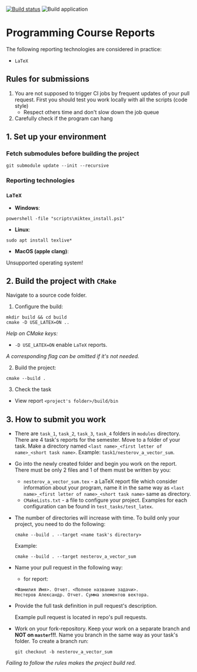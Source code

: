 [![Build status](https://ci.appveyor.com/api/projects/status/bkvosb8egyybjm0g/branch/master?svg=true)](https://ci.appveyor.com/project/allnes/par-pro-2023-reports/branch/master)
![Build application](https://github.com/allnes/par_pro_2023_reports/workflows/Build%20application/badge.svg?branch=master)

# Programming Course Reports

The following reporting technologies are considered in practice:
  * `LaTeX`

## Rules for submissions
1. You are not supposed to trigger CI jobs by frequent updates of your pull request. First you should test you work locally with all the scripts (code style)
    * Respect others time and don't slow down the job queue
2. Carefully check if the program can hang

## 1. Set up your environment
### Fetch submodules before building the project
```
git submodule update --init --recursive
```

### Reporting technologies
### `LaTeX`
  * **Windows**:

  ```
  powershell -file "scripts\miktex_install.ps1"  
  ```

  * **Linux**:
  ```
  sudo apt install texlive*
  ```
  * **MacOS (apple clang)**:

  Unsupported operating system!

## 2. Build the project with `CMake`
Navigate to a source code folder.

1) Configure the build:

  ```
  mkdir build && cd build
  cmake -D USE_LATEX=ON ..
  ```
*Help on CMake keys:*
- `-D USE_LATEX=ON` enable `LaTeX` reports.

*A corresponding flag can be omitted if it's not needed.*

2) Build the project:
  ```
  cmake --build .
  ```
3) Check the task
  * View report `<project's folder>/build/bin`

## 3. How to submit you work
* There are `task_1`, `task_2`, `task_3`, `task_4` folders in `modules` directory. There are 4 task's reports for the semester. Move to a folder of your task. Make a directory named `<last name>_<first letter of name>_<short task name>`. Example: `task1/nesterov_a_vector_sum`.
* Go into the newly created folder and begin you work on the report. There must be only 2 files and 1 of them must be written by you:
  - `nesterov_a_vector_sum.tex` - a LaTeX report file which consider information about your program, name it in the same way as `<last name>_<first letter of name>_<short task name>` same as directory.
  - `CMakeLists.txt` - a file to configure your project. Examples for each configuration can be found in `test_tasks/test_latex`.
* The number of directories will increase with time. To build only your project, you need to do the following:
  ```
  cmake --build . --target <name task's directory> 
  ```
  Example:
  ```
  cmake --build . --target nesterov_a_vector_sum 
  ```
* Name your pull request in the following way:
  * for report:
  ```
  <Фамилия Имя>. Отчет. <Полное название задачи>.
  Нестеров Александр. Отчет. Сумма элементов вектора.
  ```
* Provide the full task definition in pull request's description.

  Example pull request is located in repo's pull requests.

* Work on your fork-repository. Keep your work on a separate branch and **NOT on `master`!!!**. Name you branch in the same way as your task's folder. To create a branch run:
  ```
  git checkout -b nesterov_a_vector_sum
  ```

*Failing to follow the rules makes the project build red.*

